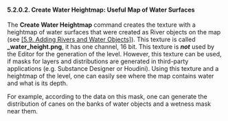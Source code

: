 #### 5.2.0.2. Create Water Heightmap: Useful Map of Water Surfaces

The **Create Water Heightmap** command creates the texture with a heightmap of water surfaces that were created as River objects on the map (see [[5.9. Adding Rivers and Water Objects]](#adding-rivers-and-water-objects)). This texture is called **\_water_height.png**, it has one channel, 16 bit. This texture is ***not*** used by the Editor for the generation of the level. However, this texture can be used, if masks for layers and distributions are generated in third-party applications (e.g. Substance Designer or Houdini). Using this texture and a heightmap of the level, one can easily see where the map contains water and what is its depth.

For example, according to the data on this mask, one can generate the distribution of canes on the banks of water objects and a wetness mask near them.

